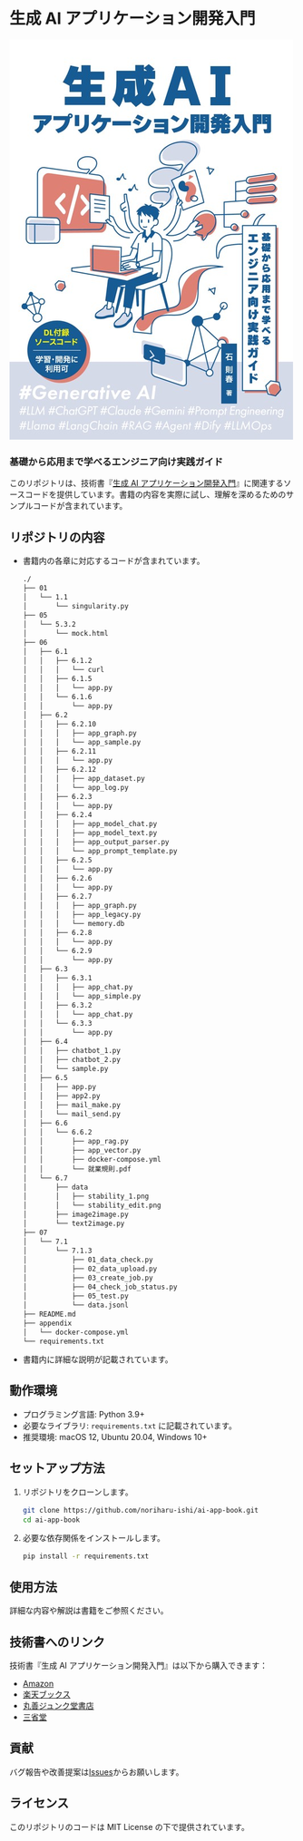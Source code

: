 # 生成 AI アプリケーション開発入門

![](images/cover.jpg)



### 基礎から応用まで学べるエンジニア向け実践ガイド

このリポジトリは、技術書『[生成 AI アプリケーション開発入門](https://www.amazon.co.jp/gp/product/4991400805)』に関連するソースコードを提供しています。書籍の内容を実際に試し、理解を深めるためのサンプルコードが含まれています。



## リポジトリの内容

- 書籍内の各章に対応するコードが含まれています。

  ```
  ./
  ├── 01
  │   └── 1.1
  │       └── singularity.py
  ├── 05
  │   └── 5.3.2
  │       └── mock.html
  ├── 06
  │   ├── 6.1
  │   │   ├── 6.1.2
  │   │   │   └── curl
  │   │   ├── 6.1.5
  │   │   │   └── app.py
  │   │   └── 6.1.6
  │   │       └── app.py
  │   ├── 6.2
  │   │   ├── 6.2.10
  │   │   │   ├── app_graph.py
  │   │   │   └── app_sample.py
  │   │   ├── 6.2.11
  │   │   │   └── app.py
  │   │   ├── 6.2.12
  │   │   │   ├── app_dataset.py
  │   │   │   └── app_log.py
  │   │   ├── 6.2.3
  │   │   │   └── app.py
  │   │   ├── 6.2.4
  │   │   │   ├── app_model_chat.py
  │   │   │   ├── app_model_text.py
  │   │   │   ├── app_output_parser.py
  │   │   │   └── app_prompt_template.py
  │   │   ├── 6.2.5
  │   │   │   └── app.py
  │   │   ├── 6.2.6
  │   │   │   └── app.py
  │   │   ├── 6.2.7
  │   │   │   ├── app_graph.py
  │   │   │   ├── app_legacy.py
  │   │   │   └── memory.db
  │   │   ├── 6.2.8
  │   │   │   └── app.py
  │   │   └── 6.2.9
  │   │       └── app.py
  │   ├── 6.3
  │   │   ├── 6.3.1
  │   │   │   ├── app_chat.py
  │   │   │   └── app_simple.py
  │   │   ├── 6.3.2
  │   │   │   └── app_chat.py
  │   │   └── 6.3.3
  │   │       └── app.py
  │   ├── 6.4
  │   │   ├── chatbot_1.py
  │   │   ├── chatbot_2.py
  │   │   └── sample.py
  │   ├── 6.5
  │   │   ├── app.py
  │   │   ├── app2.py
  │   │   ├── mail_make.py
  │   │   └── mail_send.py
  │   ├── 6.6
  │   │   └── 6.6.2
  │   │       ├── app_rag.py
  │   │       ├── app_vector.py
  │   │       ├── docker-compose.yml
  │   │       └── 就業規則.pdf
  │   └── 6.7
  │       ├── data
  │       │   ├── stability_1.png
  │       │   └── stability_edit.png
  │       ├── image2image.py
  │       └── text2image.py
  ├── 07
  │   └── 7.1
  │       └── 7.1.3
  │           ├── 01_data_check.py
  │           ├── 02_data_upload.py
  │           ├── 03_create_job.py
  │           ├── 04_check_job_status.py
  │           ├── 05_test.py
  │           └── data.jsonl
  ├── README.md
  ├── appendix
  │   └── docker-compose.yml
  └── requirements.txt
  
  ```

- 書籍内に詳細な説明が記載されています。



## 動作環境

- プログラミング言語: Python 3.9+
- 必要なライブラリ: `requirements.txt` に記載されています。
- 推奨環境: macOS 12, Ubuntu 20.04, Windows 10+



## セットアップ方法

1. リポジトリをクローンします。

   ```bash
   git clone https://github.com/noriharu-ishi/ai-app-book.git
   cd ai-app-book
   ```

2. 必要な依存関係をインストールします。

   ```bash
   pip install -r requirements.txt
   ```



## 使用方法

詳細な内容や解説は書籍をご参照ください。



## 技術書へのリンク

技術書『生成 AI アプリケーション開発入門』は以下から購入できます：

- [Amazon](https://www.amazon.co.jp/gp/product/4991400805)
- [楽天ブックス](https://books.rakuten.co.jp/rb/18100379)
- [丸善ジュンク堂書店](https://www.maruzenjunkudo.co.jp/products/9784991400803)
- [三省堂](https://store.shopping.yahoo.co.jp/books-sanseido/2087025090191.html)




## 貢献

バグ報告や改善提案は[Issues](https://github.com/noriharu-ishi/ai-app-book/issues)からお願いします。



## ライセンス

このリポジトリのコードは MIT License の下で提供されています。
